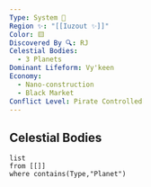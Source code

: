 ```yaml
---
Type: System 🔆
Region ✨: "[[Iuzout ✨]]"
Color: 🟨
Discovered By 🔍: RJ
Celestial Bodies:
  - 3 Planets
Dominant Lifeform: Vy'keen
Economy:
  - Nano-construction
  - Black Market
Conflict Level: Pirate Controlled
---
```

## Celestial Bodies
```dataview
list
from [[]]
where contains(Type,"Planet")
```
